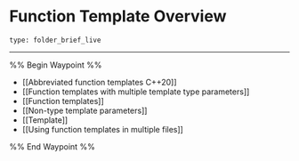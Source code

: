 # Function Template Overview
 
```ccard
type: folder_brief_live
```
 


---
%% Begin Waypoint %%
- [[Abbreviated function templates C++20]]
- [[Function templates with multiple template type parameters]]
- [[Function templates]]
- [[Non-type template parameters]]
- [[Template]]
- [[Using function templates in multiple files]]

%% End Waypoint %%
